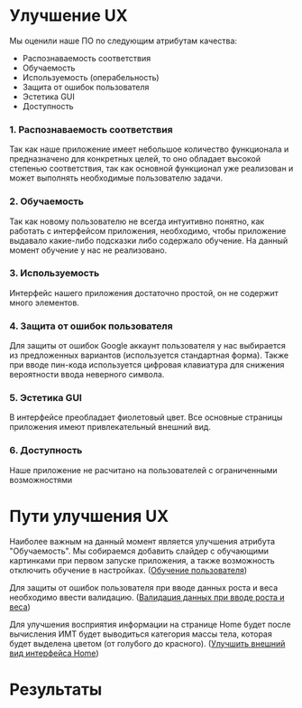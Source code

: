 # Улучшение UX

Мы оценили наше ПО по следующим атрибутам качества:
- Распознаваемость соответствия
- Обучаемость
- Используемость (операбельность)
- Защита от ошибок пользователя
- Эстетика GUI
- Доступность

### 1. Распознаваемость соответствия
Так как наше приложение имеет небольшое количество функционала и предназначено для конкретных целей, то оно обладает высокой степенью соответствия, так как основной функционал уже реализован и может выполнять необходимые пользователю задачи.
### 2. Обучаемость
Так как новому пользователю не всегда интуитивно понятно, как работать с интерфейсом приложения, необходимо, чтобы приложение выдавало какие-либо подсказки либо содержало обучение. На данный момент обучение у нас не реализовано.
### 3. Используемость
Интерфейс нашего приложения достаточно простой, он не содержит много элементов.
### 4. Защита от ошибок пользователя
Для защиты от ошибок Google аккаунт пользователя у нас выбирается из предложенных вариантов (используется стандартная форма). Также при вводе пин-кода используется цифровая клавиатура для снижения вероятности ввода неверного символа.
### 5. Эстетика GUI
В интерфейсе преобладает фиолетовый цвет. Все основные страницы приложения имеют привлекательный внешний вид.
### 6. Доступность
Наше приложение не расчитано на пользователей с ограниченными возможностями

# Пути улучшения UX
Наиболее важным на данный момент является улучшения атрибута "Обучаемость". Мы собираемся добавить слайдер с обучающими картинками при первом запуске приложения, а также возможность отключить обучение в настройках. ([Обучение пользователя](https://trello.com/c/qdNAYriE/11-%D0%BE%D0%B1%D1%83%D1%87%D0%B5%D0%BD%D0%B8%D0%B5-%D0%BF%D0%BE%D0%BB%D1%8C%D0%B7%D0%BE%D0%B2%D0%B0%D1%82%D0%B5%D0%BB%D1%8F))

Для защиты от ошибок пользователя при вводе данных роста и веса необходимо ввести валидацию. ([Валидация данных при вводе роста и веса](https://trello.com/c/cRoHODqm/16-%D0%B2%D0%B0%D0%BB%D0%B8%D0%B4%D0%B0%D1%86%D0%B8%D1%8F-%D0%B4%D0%B0%D0%BD%D0%BD%D1%8B%D1%85-%D0%BF%D1%80%D0%B8-%D0%B2%D0%B2%D0%BE%D0%B4%D0%B5-%D1%80%D0%BE%D1%81%D1%82%D0%B0-%D0%B8-%D0%B2%D0%B5%D1%81%D0%B0))

Для улучшения восприятия информации на странице Home будет после вычисления ИМТ будет выводиться категория массы тела, которая будет выделена цветом (от голубого до красного). ([Улучшить внешний вид интерфейса Home](https://trello.com/c/gEOXU72J/15-%D1%83%D0%BB%D1%83%D1%87%D1%88%D0%B8%D1%82%D1%8C-%D0%B2%D0%BD%D0%B5%D1%88%D0%BD%D0%B8%D0%B9-%D0%B2%D0%B8%D0%B4-%D0%B8%D0%BD%D1%82%D0%B5%D1%80%D1%84%D0%B5%D0%B9%D1%81%D0%B0-home))

# Результаты
